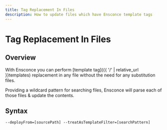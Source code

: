 ```yaml
---
title: Tag Replacement In Files
description: How to update files which have Ensconce template tags
---
```


# Tag Replacement In Files

## Overview

With Ensconce you can perform [template tag]({{ '/' | relative_url }}templates) replacement in any file without the need for any substitution files.

Providing a wildcard pattern for searching files, Ensconce will parse each of those files & update the contents.

## Syntax

`--deployFrom=[sourcePath] --treatAsTemplateFilter=[searchPattern]`

